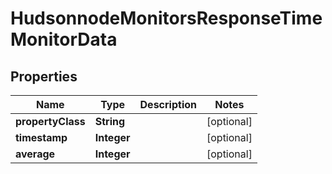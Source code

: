 
# HudsonnodeMonitorsResponseTimeMonitorData

## Properties
Name | Type | Description | Notes
------------ | ------------- | ------------- | -------------
**propertyClass** | **String** |  |  [optional]
**timestamp** | **Integer** |  |  [optional]
**average** | **Integer** |  |  [optional]



